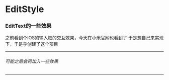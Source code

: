 # EditStyle
### EditText的一些效果

之前看到个IOS的输入框的交互效果，今天在小米官网也看到了
于是想自己来实现下，于是乎创建了这个项目

------
###### 可能之后会再加入一些效果
------
